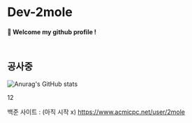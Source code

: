 # Dev-2mole

####  :wave: Welcome my github profile !
   
## <br> 공사중 </br>
![Anurag's GitHub stats](https://github-readme-stats.vercel.app/api?username=Dev-2mole&show_icons=true&theme=radical)
 
12

백준 사이트 : (아직 시작 x)
https://www.acmicpc.net/user/2mole


